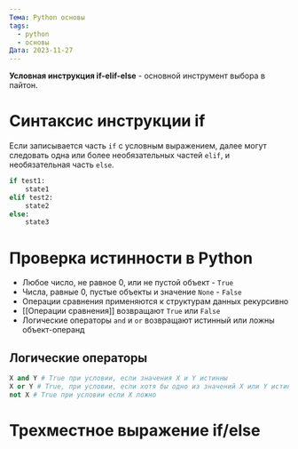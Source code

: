 ```yaml
---
Тема: Python основы
tags:
  - python
  - основы
Дата: 2023-11-27
---
```

**Условная инструкция if-elif-else** - основной инструмент выбора в пайтон. 
# Синтаксис инструкции if
Если записывается часть `if` с условным выражением, далее могут следовать одна или более необязательных частей `elif`, и необязательная часть `else`.
```py
if test1:
	state1
elif test2:
	state2
else:
	state3
```
# Проверка истинности в Python
- Любое число, не равное 0, или не пустой объект - `True`
- Числа, равные 0, пустые объекты и значение `None` - `False`
- Операции сравнения применяются к структурам данных рекурсивно
- [[Операции сравнения]] возвращают `True` или `False`
- Логические операторы `and` и `or` возвращают истинный или ложны объект-операнд
## Логические операторы
```py
X and Y # True при условии, если значения X и Y истинны
X or Y # True, при условии, если хотя бы одно из значений X или Y истинно
not X # True при условии если X ложно
```
# Трехместное выражение if/else




